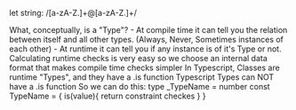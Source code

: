 
let string: /[a-zA-Z\.]+@[a-zA-Z\.]+/

What, conceptually, is a "Type"?
    - At compile time it can tell you the relation between itself and all other types. (Always, Never, Sometimes instances of each other)
    - At runtime it can tell you if any instance is of it's Type or not.
    Calculating runtime checks is very easy so we choose an internal data format that makes compile time checks simpler
In Typescript,
    Classes are runtime "Types", and they have a .is function
    Typescript Types can NOT have a .is function
        So we can do this:
            type _TypeName = number
            const TypeName = { is(value){ return constraint checkes } }

